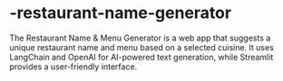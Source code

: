 # -restaurant-name-generator
The Restaurant Name &amp; Menu Generator is a web app that suggests a unique restaurant name and menu based on a selected cuisine. It uses LangChain and OpenAI for AI-powered text generation, while Streamlit provides a user-friendly interface.

